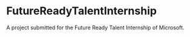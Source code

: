 # FutureReadyTalentInternship
A project submitted for the Future Ready Talent Internship of Microsoft.
